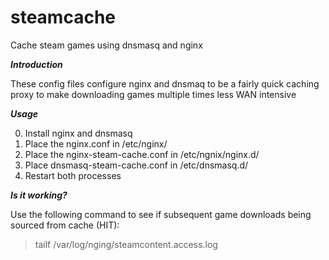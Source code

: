 # steamcache
Cache steam games using dnsmasq and nginx

***Introduction***

These config files configure nginx and dnsmaq to be a fairly quick caching proxy to make downloading games multiple times less WAN intensive

***Usage***

0. Install nginx and dnsmasq
1. Place the nginx.conf in /etc/nginx/
2. Place the nginx-steam-cache.conf in /etc/ngnix/nginx.d/
3. Place dnsmasq-steam-cache.conf in /etc/dnsmasq.d/
4. Restart both processes

***Is it working?***

Use the following command to see if subsequent game downloads being sourced from cache (HIT):
> tailf /var/log/nging/steamcontent.access.log
